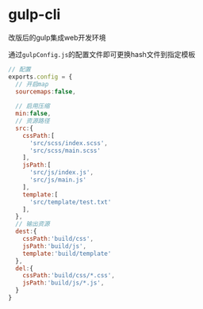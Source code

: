 # gulp-cli
改版后的gulp集成web开发环境

通过`gulpConfig.js`的配置文件即可更换hash文件到指定模板

```javascript
// 配置
exports.config = {
  // 开启map
  sourcemaps:false,
  
  // 启用压缩
  min:false,
  // 资源路径
  src:{
    cssPath:[
      'src/scss/index.scss',
      'src/scss/main.scss'
    ],
    jsPath:[
      'src/js/index.js',
      'src/js/main.js'
    ],
    template:[
      'src/template/test.txt'
    ],
  },
  // 输出资源
  dest:{
    cssPath:'build/css',
    jsPath:'build/js',
    template:'build/template'
  },
  del:{
    cssPath:'build/css/*.css',
    jsPath:'build/js/*.js',
  }
}
```
